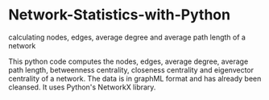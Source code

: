 # Network-Statistics-with-Python
calculating nodes, edges, average degree and average path length of a network

This python code computes the nodes, edges, average degree, average path length, betweenness centrality, closeness centrality and eigenvector centrality of a network. The data is in graphML format and has already been cleansed. It uses Python's NetworkX library.
